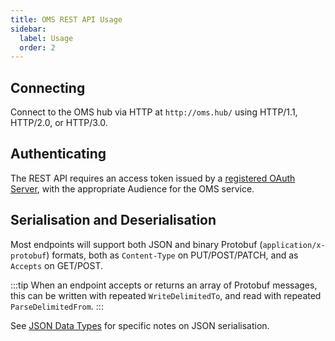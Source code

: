 ```yaml
---
title: OMS REST API Usage
sidebar:
  label: Usage
  order: 2
---
```


## Connecting

Connect to the OMS hub via HTTP at `http://oms.hub/` using HTTP/1.1, HTTP/2.0, or HTTP/3.0.

## Authenticating

The REST API requires an access token issued by a [registered OAuth Server](../identitysource/), with the appropriate Audience for the OMS service.

## Serialisation and Deserialisation

Most endpoints will support both JSON and binary Protobuf (`application/x-protobuf`) formats, both as `Content-Type` on PUT/POST/PATCH, and as `Accepts` on GET/POST.

:::tip
When an endpoint accepts or returns an array of Protobuf messages, this can be written with repeated `WriteDelimitedTo`, and read with repeated `ParseDelimitedFrom`.
:::

See [JSON Data Types](../../proto/#json-data-types) for specific notes on JSON serialisation.
